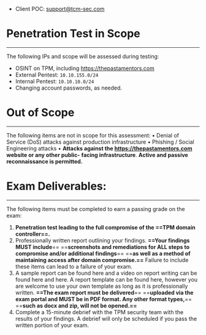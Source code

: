 - Client POC: support@tcm-sec.com


# Penetration Test in Scope
---
The following IPs and scope will be assessed during testing:
- OSINT on TPM, including https://thepastamentors.com
- External Pentest: `10.10.155.0/24`
- Internal Pentest: `10.10.10.0/24`
- Changing account passwords, as needed.

# Out of Scope
---
The following items are not in scope for this assessment:
• Denial of Service (DoS) attacks against production infrastructure
• Phishing / Social Engineering attacks
• **Attacks against the https://thepastamentors.com website or any other public-**
**facing infrastructure**. **Active and passive reconnaissance is permitted.**


# Exam Deliverables:
---
The following items must be completed to earn a passing grade on the exam:
1) **Penetration test leading to the full compromise of the ==TPM domain controller==.**
2) Professionally written report outlining your findings. **==Your findings MUST include**==
==**screenshots and remediations for ALL steps to compromise and/or additional findings**==
==**as well as a method of maintaining access after domain compromise.==** Failure to include
these items can lead to a failure of your exam.
3) A sample report can be found here and a video on report writing can be found here
and here. A report template can be found here, however you are welcome to use your
own template as long as it is professionally written. **==The exam report must be delivered**==
==**uploaded via the exam portal and MUST be in PDF format. Any other format types,**==
==**such as docx and zip, will not be opened.==**
4) Complete a 15-minute debrief with the TPM security team with the results of your
findings. A debrief will only be scheduled if you pass the written portion of your exam.
